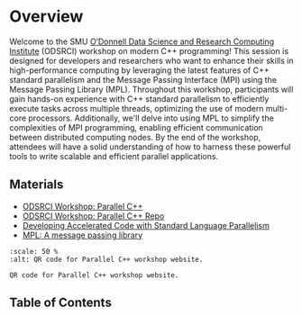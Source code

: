 # Overview

Welcome to the SMU [O’Donnell Data Science and Research Computing
Institute](https://www.smu.edu/provost/odonnell-institute) (ODSRCI) workshop on
modern C++ programming! This session is designed for developers and researchers
who want to enhance their skills in high-performance computing by leveraging
the latest features of C++ standard parallelism and the Message Passing
Interface (MPI) using the Message Passing Library (MPL). Throughout this
workshop, participants will gain hands-on experience with C++ standard
parallelism to efficiently execute tasks across multiple threads, optimizing
the use of modern multi-core processors. Additionally, we'll delve into using
MPL to simplify the complexities of MPI programming, enabling efficient
communication between distributed computing nodes. By the end of the workshop,
attendees will have a solid understanding of how to harness these powerful
tools to write scalable and efficient parallel applications.

## Materials

- [ODSRCI Workshop: Parallel C++](https://southernmethodistuniversity.github.io/parallel_cpp/)
- [ODSRCI Workshop: Parallel C++ Repo](https://github.com/SouthernMethodistUniversity/parallel_cpp)
- [Developing Accelerated Code with Standard Language Parallelism](https://developer.nvidia.com/blog/developing-accelerated-code-with-standard-language-parallelism/)
- [MPL: A message passing library](https://rabauke.github.io/mpl/html/)

```{figure} parallel_cpp_qr.png
:scale: 50 %
:alt: QR code for Parallel C++ workshop website.

QR code for Parallel C++ workshop website.
```

## Table of Contents

```{tableofcontents}
```

